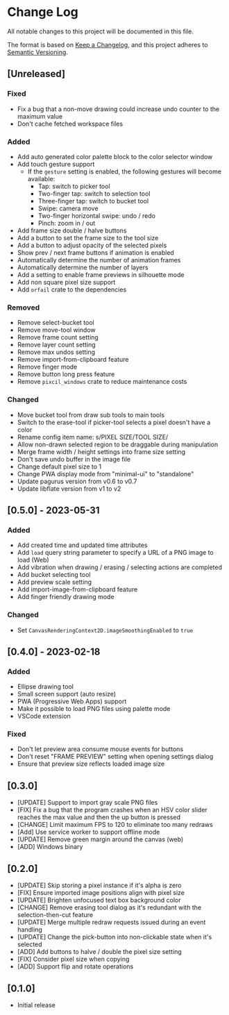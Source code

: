 # Change Log

All notable changes to this project will be documented in this file.

The format is based on [Keep a Changelog](https://keepachangelog.com/en/1.0.0/),
and this project adheres to [Semantic Versioning](https://semver.org/spec/v2.0.0.html).

## [Unreleased]

### Fixed

- Fix a bug that a non-move drawing could increase undo counter to the maximum value
- Don't cache fetched workspace files

### Added

- Add auto generated color palette block to the color selector window
- Add touch gesture support
  - If the `gesture` setting is enabled, the following gestures will become available:
    - Tap: switch to picker tool
    - Two-finger tap: switch to selection tool
    - Three-finger tap: switch to bucket tool
    - Swipe: camera move
    - Two-finger horizontal swipe: undo / redo
    - Pinch: zoom in / out
- Add frame size double / halve buttons
- Add a button to set the frame size to the tool size
- Add a button to adjust opacity of the selected pixels
- Show prev / next frame buttons if animation is enabled
- Automatically determine the number of animation frames
- Automatically determine the number of layers
- Add a setting to enable frame previews in silhouette mode
- Add non square pixel size support
- Add `orfail` crate to the dependencies

### Removed

- Remove select-bucket tool
- Remove move-tool window
- Remove frame count setting
- Remove layer count setting
- Remove max undos setting
- Remove import-from-clipboard feature
- Remove finger mode
- Remove button long press feature
- Remove `pixcil_windows` crate to reduce maintenance costs

### Changed

- Move bucket tool from draw sub tools to main tools
- Switch to the erase-tool if picker-tool selects a pixel doesn't have a color
- Rename config item name: s/PIXEL SIZE/TOOL SIZE/
- Allow non-drawn selected region to be draggable during manipulation
- Merge frame width / height settings into frame size setting
- Don't save undo buffer in the image file
- Change default pixel size to 1
- Change PWA display mode from "minimal-ui" to "standalone"
- Update pagurus version from v0.6 to v0.7
- Update libflate version from v1 to v2

## [0.5.0] - 2023-05-31

### Added

- Add created time and updated time attributes
- Add `load` query string parameter to specify a URL of a PNG image to load (Web)
- Add vibration when drawing / erasing / selecting actions are completed
- Add bucket selecting tool
- Add preview scale setting
- Add import-image-from-clipboard feature
- Add finger friendly drawing mode

### Changed

- Set `CanvasRenderingContext2D.imageSmoothingEnabled` to `true`

## [0.4.0] - 2023-02-18

### Added

- Ellipse drawing tool
- Small screen support (auto resize)
- PWA (Progressive Web Apps) support
- Make it possible to load PNG files using palette mode
- VSCode extension

### Fixed

- Don't let preview area consume mouse events for buttons
- Don't reset "FRAME PREVIEW" setting when opening settings dialog
- Ensure that preview size reflects loaded image size

## [0.3.0]

- [UPDATE] Support to import gray scale PNG files
- [FIX] Fix a bug that the program crashes when an HSV color slider reaches the max value and then the up button is pressed
- [CHANGE] Limit maximum FPS to 120 to eliminate too many redraws
- [Add] Use service worker to support offline mode
- [UPDATE] Remove green margin around the canvas (web)
- [ADD] Windows binary

## [0.2.0]

- [UPDATE] Skip storing a pixel instance if it's alpha is zero
- [FIX] Ensure imported image positions align with pixel size
- [UPDATE] Brighten unfocused text box background color
- [CHANGE] Remove erasing tool dialog as it's redundant with the selection-then-cut feature
- [UPDATE] Merge multiple redraw requests issued during an event handling
- [UPDATE] Change the pick-button into non-clickable state when it's selected
- [ADD] Add buttons to halve / double the pixel size setting
- [FIX] Consider pixel size when copying
- [ADD] Support flip and rotate operations

## [0.1.0]

- Initial release
